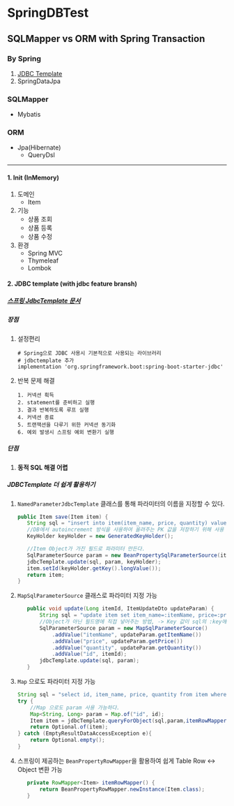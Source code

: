 # SpringDBTest
SQLMapper vs ORM with Spring Transaction
---
### By Spring
1. [JDBC Template](https://github.com/hwangyoungjin/SpringDBTest#2-jdbc-template-with-jdbc-feature-bransh)
2. SpringDataJpa
### SQLMapper
- Mybatis
### ORM
- Jpa(Hibernate)
   - QueryDsl
---
#### 1. Init (InMemory)
1. 도메인
   - Item
2. 기능
   - 상품 조회
   - 상품 등록
   - 상품 수정
3. 환경
   - Spring MVC
   - Thymeleaf
   - Lombok

#### 2. JDBC template (with jdbc feature bransh)
##### [스프링 JdbcTemplate 문서](https://docs.spring.io/spring-framework/docs/current/reference/html/data-access.html#jdbc-JdbcTemplate)
##### 장점
1. 설정편리
   ```properties
   # Spring으로 JDBC 사용시 기본적으로 사용되는 라이브러리
   # jdbctemplate 추가 
   implementation 'org.springframework.boot:spring-boot-starter-jdbc'
   ```
2. 반복 문제 해결
   ```
   1. 커넥션 흭득
   2. statement를 준비하고 실행
   3. 결과 반복하도록 루프 실행
   4. 커넥션 종료
   5. 트랜잭션을 다루기 위한 커넥션 동기화
   6. 예외 발생시 스프링 예외 변환기 실행 
   ```
##### 단점
1. **동적 SQL 해결 어렵**
##### JDBCTemplate 더 쉽게 활용하기
1. ```NamedParameterJdbcTemplate``` 클래스를 통해 파라미터의 이름을 지정할 수 있다.
   ```java
   public Item save(Item item) {
      String sql = "insert into item(item_name, price, quantity) values(:itemName, :price, :quantity)";
      //DB에서 autoincrement 방식을 사용하여 올려주는 PK 값을 저장하기 위해 사용
      KeyHolder keyHolder = new GeneratedKeyHolder();

      //Item Object가 가진 필드로 파라미터 만든다.
      SqlParameterSource param = new BeanPropertySqlParameterSource(item);
      jdbcTemplate.update(sql, param, keyHolder);
      item.setId(keyHolder.getKey().longValue());
      return item;
   }
   ```
2. ```MapSqlParameterSource``` 클래스로 파라미터 지정 가능
   ```java
      public void update(Long itemId, ItemUpdateDto updateParam) {
          String sql = "update item set item_name=:itemName, price=:price, quantity=:quantity where id=:id";
          //Object가 아닌 필드명에 직접 넣어주는 방법, -> Key 값이 sql의 :key에 맵핑된다.
          SqlParameterSource param = new MapSqlParameterSource()
              .addValue("itemName", updateParam.getItemName())
              .addValue("price", updateParam.getPrice())
              .addValue("quantity", updateParam.getQuantity())
              .addValue("id", itemId);
          jdbcTemplate.update(sql, param);
      }
   ```
3. ```Map``` 으로도 파라미터 지정 가능
      ```java
      String sql = "select id, item_name, price, quantity from item where id=:id";
      try {
          //Map 으로도 param 사용 가능하다.
          Map<String, Long> param = Map.of("id", id);
          Item item = jdbcTemplate.queryForObject(sql,param,itemRowMapper());
          return Optional.of(item);
      } catch (EmptyResultDataAccessException e){
          return Optional.empty();
      }
      ```
4. 스프링이 제공하는 ```BeanPropertyRowMapper```을 활용하여 쉽게 Table Row <-> Object 변환 가능
   ```java
      private RowMapper<Item> itemRowMapper() {
          return BeanPropertyRowMapper.newInstance(Item.class);
      }
   ```